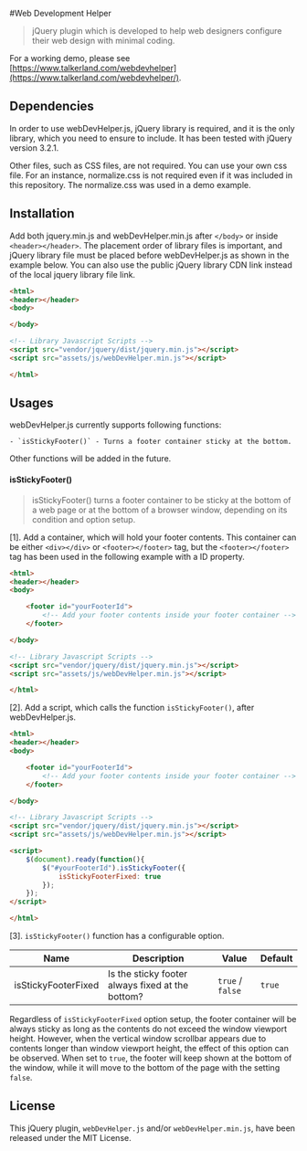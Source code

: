 #Web Development Helper
>jQuery plugin which is developed to help web designers configure their web design with minimal coding.

For a working demo, please see [https://www.talkerland.com/webdevhelper](https://www.talkerland.com/webdevhelper/).

## Dependencies
In order to use webDevHelper.js, jQuery library is required, and it is the only library, which you need to ensure to include. It has been tested with jQuery version 3.2.1.

Other files, such as CSS files, are not required. You can use your own css file. For an instance, normalize.css is not required even if it was included in this repository. The normalize.css was used in a demo example.

## Installation
Add both jquery.min.js and webDevHelper.min.js after `</body>` or inside `<header></header>`. The placement order of library files is important, and jQuery library file must be placed before webDevHelper.js as shown in the example below. You can also use the public jQuery library CDN link instead of the local jquery library file link.

```html
<html>
<header></header>
<body>

</body>

<!-- Library Javascript Scripts -->
<script src="vendor/jquery/dist/jquery.min.js"></script>
<script src="assets/js/webDevHelper.min.js"></script>

</html>
```

## Usages
webDevHelper.js currently supports following functions:

    - `isStickyFooter()` - Turns a footer container sticky at the bottom.

Other functions will be added in the future.

#### isStickyFooter()
> isStickyFooter() turns a footer container to be sticky at the bottom of a web page or at the bottom of a browser window, depending on its condition and option setup.

[1]. Add a container, which will hold your footer contents. This container can be either `<div></div>` or `<footer></footer>` tag, but the `<footer></footer>` tag has been used in the following example with a ID property.

```html
<html>
<header></header>
<body>

    <footer id="yourFooterId">
        <!-- Add your footer contents inside your footer container -->
    </footer>

</body>

<!-- Library Javascript Scripts -->
<script src="vendor/jquery/dist/jquery.min.js"></script>
<script src="assets/js/webDevHelper.min.js"></script>

</html>
```

[2]. Add a script, which calls the function `isStickyFooter()`, after webDevHelper.js.

```html
<html>
<header></header>
<body>

    <footer id="yourFooterId">
        <!-- Add your footer contents inside your footer container -->
    </footer>

</body>

<!-- Library Javascript Scripts -->
<script src="vendor/jquery/dist/jquery.min.js"></script>
<script src="assets/js/webDevHelper.min.js"></script>

<script>
    $(document).ready(function(){
        $("#yourFooterId").isStickyFooter({
            isStickyFooterFixed: true
        });
    });
</script>

</html>
```

[3]. `isStickyFooter()` function has a configurable option.

| Name                | Description                                      | Value            | Default |
| ------------------- | ------------------------------------------------ | ---------------- | ------- |
| isStickyFooterFixed | Is the sticky footer always fixed at the bottom? | `true` / `false` | `true`  |

Regardless of `isStickyFooterFixed` option setup, the footer container will be always sticky as long as the contents do not exceed the window viewport height. However, when the vertical window scrollbar appears due to contents longer than window viewport height, the effect of this option can be observed. When set to `true`, the footer will keep shown at the bottom of the window, while it will move to the bottom of the page with the setting `false`.

## License

This jQuery plugin, `webDevHelper.js` and/or `webDevHelper.min.js`, have been released under the MIT License.
